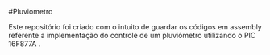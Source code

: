 #Pluviometro

Este repositório foi criado com o intuito de guardar os códigos em assembly referente a implementação do controle de um pluviômetro utilizando o PIC 16F877A . 